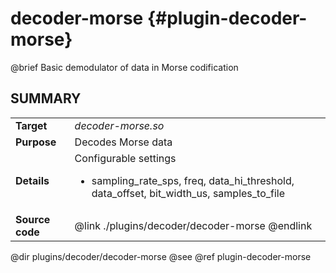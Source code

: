 decoder-morse {#plugin-decoder-morse}
=============

@brief Basic demodulator of data in Morse codification

## SUMMARY

<table>
<tr>
	<td><b>Target</b><td><i>decoder-morse.so</i>
<tr>
	<td><b>Purpose</b><td>
	Decodes Morse data
<tr>
	<td><b>Details</b><td>
	Configurable settings
	<ul>
		<li>sampling_rate_sps, freq, data_hi_threshold, data_offset, bit_width_us, samples_to_file
	</ul>
<tr>
	<td><b>Source code</b>
	<td>@link ./plugins/decoder/decoder-morse @endlink
</table>

@dir plugins/decoder/decoder-morse
@see @ref plugin-decoder-morse
